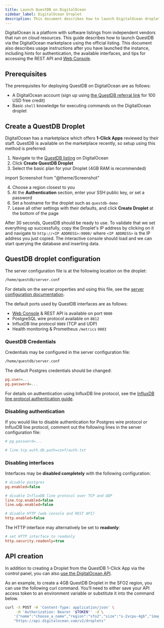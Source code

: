 ```yaml
---
title: Launch QuestDB on DigitalOcean
sidebar_label: DigitalOcean Droplet
description: This document describes how to launch DigitalOcean droplet with QuestDB
---
```


DigitalOcean is a platform with software listings from independent vendors that
run on cloud resources. This guide describes how to launch QuestDB via the
DigitalOcean marketplace using the official listing. This document also
describes usage instructions after you have launched the instance, including
hints for authentication, the available interfaces, and tips for accessing the
REST API and [Web Console](/docs/web-console/).

## Prerequisites

The prerequisites for deploying QuestDB on DigitalOcean are as follows:

- A DigitalOcean account (sign up using
  [the QuestDB referral link](https://m.do.co/c/50d6b551562b) for 100 USD free
  credit)
- Basic `shell` knowledge for executing commands on the DigitalOcean droplet

## Create a QuestDB Droplet

DigitalOcean has a marketplace which offers **1-Click Apps** reviewed by their
staff. QuestDB is available on the marketplace recently, so setup using this
method is preferred:

1. Navigate to the
   [QuestDB listing](https://marketplace.digitalocean.com/apps/questdb?refcode=50d6b551562b)
   on DigitalOcean
2. Click **Create QuestDB Droplet**
3. Select the basic plan for your Droplet (4GB RAM is recommended)

import Screenshot from "@theme/Screenshot"

<Screenshot
  alt="Choosing the RAM and CPU capacity for a QuestDB DigitalOcean Droplet"
  height={591}
  src="/images/blog/2021-07-09/choosing-droplet.webp"
  width={770}
/>

4. Choose a region closest to you
5. At the **Authentication** section, enter your SSH public key, or set a
   password
6. Set a hostname for the droplet such as `questdb-demo`
7. Leave all other settings with their defaults, and click **Create Droplet** at
   the bottom of the page

<Screenshot
  alt="Finalizing the creation step of a DigitalOcean Droplet running QuestDB"
  height={591}
  src="/images/blog/2021-07-09/questdb-droplet.webp"
  width={770}
/>

After 30 seconds, QuestDB should be ready to use. To validate that we set
everything up successfully, copy the Droplet's IP address by clicking on it and
navigate to `http://<IP ADDRESS>:9000/` where `<IP ADDRESS>` is the IP address
you just copied. The interactive console should load and we can start querying
the database and inserting data.

## QuestDB droplet configuration

The server configuration file is at the following location on the droplet:

```bash
/home/questdb/server.conf
```

For details on the server properties and using this file, see the
[server configuration documentation](/docs/configuration/).

The default ports used by QuestDB interfaces are as follows:

- [Web Console](/docs/web-console/) &amp; REST API is available on port `9000`
- PostgreSQL wire protocol available on `8812`
- InfluxDB line protocol `9009` (TCP and UDP)
- Health monitoring &amp; Prometheus `/metrics` `9003`

### QuestDB Credentials

Credentials may be configured in the server configuration file:

```bash
/home/questdb/server.conf
```

The default Postgres credentials should be changed:

```ini
pg.user=...
pg.password=...
```

For details on authentication using InfluxDB line protocol, see the
[InfluxDB line protocol authentication guide](/docs/reference/api/ilp/overview/#authentication).

### Disabling authentication

If you would like to disable authentication for Postgres wire protocol or
InfluxDB line protocol, comment out the following lines in the server
configuration file:

```ini title="/home/questdb/server.conf"
# pg.password=...

# line.tcp.auth.db.path=conf/auth.txt
```

### Disabling interfaces

Interfaces may be **disabled completely** with the following configuration:

```ini title="/home/questdb/server.conf"
# disable postgres
pg.enabled=false

# disable InfluxDB line protocol over TCP and UDP
line.tcp.enabled=false
line.udp.enabled=false

# disable HTTP (web console and REST API)
http.enabled=false
```

The HTTP interface may alternatively be set to **readonly**:

```ini title="/home/questdb/server.conf"
# set HTTP interface to readonly
http.security.readonly=true
```

## API creation

In addition to creating a Droplet from the QuestDB 1-Click App via the control
panel, you can also
[use the DigitalOcean API](https://digitalocean.com/docs/api/).

As an example, to create a 4GB QuestDB Droplet in the SFO2 region, you can use
the following curl command. You’ll need to either save your API access token to
an environment variable or substitute it into the command below.

```bash
curl -X POST -H 'Content-Type: application/json' \
     -H 'Authorization: Bearer '$TOKEN'' -d \
    '{"name":"choose_a_name","region":"sfo2","size":"s-2vcpu-4gb","image":"questdb-20-04"}' \
    "https://api.digitalocean.com/v2/droplets"
```
